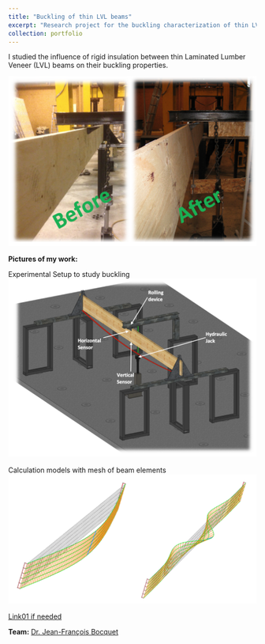 ```yaml
---
title: "Buckling of thin LVL beams"
excerpt: "Research project for the buckling characterization of thin LVL beams <br/><img src='/images/bucklingLVL.png'>"
collection: portfolio
---
```


I studied the influence of rigid insulation between thin Laminated Lumber Veneer (LVL) beams on their buckling properties.

![Image](/images/buckling04.png)

**Pictures of my work:**

Experimental Setup to study buckling
![Image](/images/buckling08.png)

Calculation models with mesh of beam elements
![Image](/images/buckling07.png)


[Link01 if needed](http://gamerro.github.io/files/WCTE2018.pdf)


**Team:** [Dr. Jean-François Bocquet](http://lermab.univ-lorraine.fr/membres/bocquet-jean-francois)
